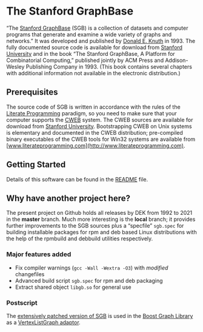 # The Stanford GraphBase

“The [Stanford GraphBase](https://www-cs-faculty.stanford.edu/~knuth/sgb.html)
(SGB) is a collection of datasets and computer programs that generate and
examine a wide variety of graphs and networks.” It was developed and published
by [Donald E. Knuth](https://www-cs-faculty.stanford.edu/~knuth) in 1993. The
fully documented source code is available for download from [Stanford
University](https://ftp.cs.stanford.edu/pub/sgb/sgb.tar.gz) and in the book
“The Stanford GraphBase, A Platform for Combinatorial Computing,” published
jointly by ACM Press and Addison-Wesley Publishing Company in 1993. (This book
contains several chapters with additional information not available in the
electronic distribution.)

## Prerequisites

The source code of SGB is written in accordance with the rules of the
[Literate Programming](https://www-cs-faculty.stanford.edu/~knuth/lp.html)
paradigm, so you need to make sure that your computer supports the
[CWEB](https://www-cs-faculty.stanford.edu/~knuth/cweb.html) system. The CWEB
sources are available for download from [Stanford
University](https://ftp.cs.stanford.edu/pub/cweb/cweb.tar.gz). Bootstrapping
CWEB on Unix systems is elementary and documented in the CWEB distribution;
pre-compiled binary executables of the CWEB tools for Win32 systems are
available from
[www.literateprogramming.com](http://www.literateprogramming.com).

## Getting Started

Details of this software can be found in the [README](README) file.

## Why have another project here?

The present project on Github holds all releases by DEK from 1992 to 2021
in the **master** branch. Much more interesting is the **local** branch;
it provides further improvements to the SGB sources plus a “specfile”
`sgb.spec` for building installable packages for rpm and deb based Linux
distributions with the help of the rpmbuild and debbuild utilities
respectively.

### Major features added

* Fix compiler warnings (`gcc -Wall -Wextra -O3`) with _modified_ changefiles
* Advanced build script `sgb.spec` for rpm and deb packaging
* Extract shared object `libgb.so` for general use

### Postscript

The [extensively patched version of SGB](https://github.com/ascherer/sgb/tree/master/PROTOTYPES) is used in the [Boost Graph Library](https://github.com/boostorg/graph) as a [VertexListGraph adaptor](https://github.com/boostorg/graph/blob/develop/include/boost/graph/stanford_graph.hpp).

